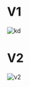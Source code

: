 # V1
![kd](https://github.com/gwulfs/dataBall/raw/master/KD_Result.png)
# V2
![v2](http://i.imgur.com/MNook0I.png)